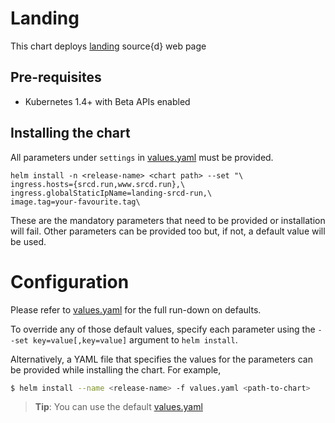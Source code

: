 # Landing

This chart deploys [landing](https://github.com/src-d/landing) source{d} web page

## Pre-requisites

* Kubernetes 1.4+ with Beta APIs enabled

## Installing the chart

All parameters under `settings` in [values.yaml](/landing/values.yaml) must be provided.

```
helm install -n <release-name> <chart path> --set "\
ingress.hosts={srcd.run,www.srcd.run},\
ingress.globalStaticIpName=landing-srcd-run,\
image.tag=your-favourite.tag\
```

These are the mandatory parameters that need to be provided or installation will fail.
Other parameters can be provided too but, if not, a default value will be used.

# Configuration

Please refer to [values.yaml](values.yaml) for the full run-down on defaults.

To override any of those default values,
specify each parameter using the `--set key=value[,key=value]` argument to `helm install`.

Alternatively, a YAML file that specifies the values for the parameters can be provided
while installing the chart.
For example,

```bash
$ helm install --name <release-name> -f values.yaml <path-to-chart>
```

> **Tip**: You can use the default [values.yaml](values.yaml)
